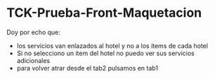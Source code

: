 # TCK-Prueba-Front-Maquetacion

Doy por echo que:
* los servicios van enlazados al hotel y no a los items de cada hotel
* Si no selecciono un item del hotel no puedo ver sus servicios adicionales
* para volver atrar desde el tab2 pulsamos en tab1
